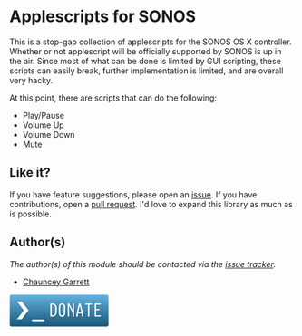 # Applescripts for SONOS

This is a stop-gap collection of applescripts for the SONOS OS X controller. Whether or not applescript will be officially supported by SONOS is up in the air. Since most of what can be done is limited by GUI scripting, these scripts can easily break, further implementation is limited, and are overall very hacky.

At this point, there are scripts that can do the following:

- Play/Pause
- Volume Up
- Volume Down
- Mute

## Like it?

If you have feature suggestions, please open an [issue](https://github.com/chauncey-garrett/applescript-sonos/issues "chauncey-garrett/applescript-sonos/issues"). If you have contributions, open a [pull request](https://github.com/chauncey-garrett/applescript-sonos/pull-request "chauncey-garrett/applescript-sonos/pulls"). I'd love to expand this library as much as is possible.

## Author(s)

*The author(s) of this module should be contacted via the [issue tracker](https://github.com/chauncey-garrett/applescript-sonos/issues "chauncey-garrett/applescript-sonos/issues").*

  - [Chauncey Garrett](https://github.com/chauncey-garrett "chauncey-garrett")

[![](/img/donate.png)](http://chauncey.io/about/index.html#donate)
